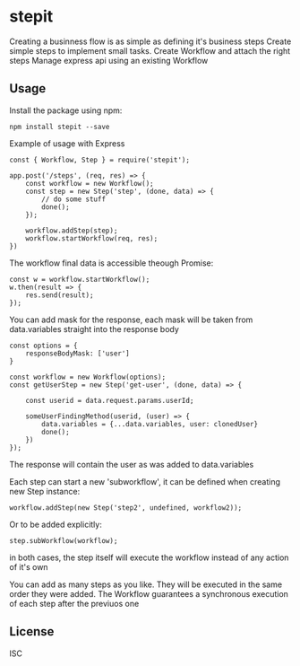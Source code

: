 # stepit

Creating a businness flow is as simple as defining it's business steps
Create simple steps to implement small tasks.
Create Workflow and attach the right steps
Manage express api using an existing Workflow


## Usage

Install the package using npm:

    npm install stepit --save

Example of usage with Express

	const { Workflow, Step } = require('stepit');

	app.post('/steps', (req, res) => {
	    const workflow = new Workflow();
	    const step = new Step('step', (done, data) => {
			// do some stuff
	        done();
	    });

	    workflow.addStep(step);
	    workflow.startWorkflow(req, res);
	})

The workflow final data is accessible theough Promise:

    const w = workflow.startWorkflow();
    w.then(result => {
        res.send(result);
    });


You can add mask for the response, each mask will be taken from data.variables straight into the response body

    const options = {
        responseBodyMask: ['user']
    }

    const workflow = new Workflow(options);
    const getUserStep = new Step('get-user', (done, data) => {

        const userid = data.request.params.userId;

        someUserFindingMethod(userid, (user) => {
        	data.variables = {...data.variables, user: clonedUser}
            done();
        })
    });

The response will contain the user as was added to data.variables

Each step can start a new 'subworkflow', it can be defined when creating new Step instance:

    workflow.addStep(new Step('step2', undefined, workflow2));

Or to be added explicitly:

    step.subWorkflow(workflow);

in both cases, the step itself will execute the workflow instead of any action of it's own



You can add as many steps as you like.
They will be executed in the same order they were added.
The Workflow guarantees a synchronous execution of each step after the previuos one

## License

ISC